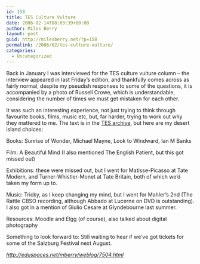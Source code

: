 ```yaml
---
id: 158
title: TES Culture Vulture
date: 2006-02-14T08:03:39+00:00
author: Miles Berry
layout: post
guid: http://milesberry.net/?p=158
permalink: /2006/02/tes-culture-vulture/
categories:
  - Uncategorized
---
```

Back in January I was interviewed for the TES culture vulture column &#8211; the interview appeared in last Friday&#8217;s edition, and thankfully comes across as fairly normal, despite my pseudish responses to some of the questions, it is accompanied by a photo of Russell Crowe, which is understandable, considering the number of times we must get mistaken for each other.<!--more-->

It was such an interesting experience, not just trying to think through favourite books, films, music etc, but, far harder, trying to work out why they mattered to me. The text is in the [TES archive](http://www.tes.co.uk/article.aspx?storycode=2193391), but here are my desert island choices:

Books: Sunrise of Wonder, Michael Mayne, Look to Windward, Ian M Banks

Film: A Beautiful Mind (I also mentioned The English Patient, but this got missed out)

Exhibitions: these were missed out, but I went for Matisse-Picasso at Tate Modern, and Turner-Whistler-Monet at Tate Britain, both of which we&#8217;d taken my form up to.

Music: Tricky, as I keep changing my mind, but I went for Mahler&#8217;s 2nd (The Rattle CBSO recording, although Abbado at Lucerne on DVD is outstanding). I also got in a mention of Giulio Cesare at Glyndebourne last summer.

Resources: Moodle and Elgg (of course), also talked about digital photography

Something to look forward to: Still waiting to hear if we&#8217;ve got tickets for some of the Salzburg Festival next August.

_<http://eduspaces.net/mberry/weblog/7504.html>_